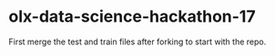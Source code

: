 # olx-data-science-hackathon-17

First merge the test and train files after forking to start with the repo.
